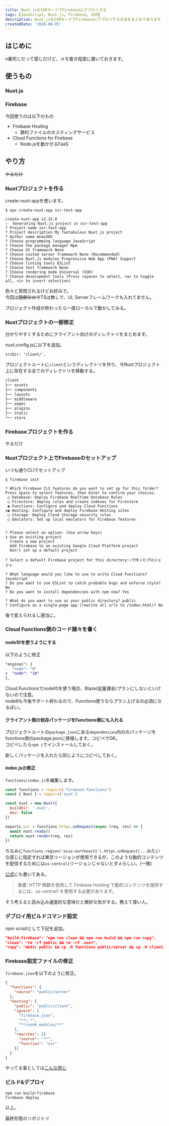 ```yaml
---
title: Nuxt.jsをSSRモードでFirebaseにデプロイする
tags: [JavaScript, Nuxt.js, Firebase, SSR]
description: Nuxt.jsをSSRモードでFirebaseにデプロイする方法をまとめてあります
createdDate: '2020-06-05'
---
```


## はじめに

n番煎じだって感じだけど、メモ書き程度に置いておきます。

## 使うもの

### Nuxt.js

<link-card title="NuxtJS" text="Nuxt.js はサーバーサイドレンダリングやコード分割、ホットリローディング、静的ファイル生成などを備えた Vue.js アプリケーションを構築するためのミニマルなフレームワークです！" link-url="https://ja.nuxtjs.org/" img-src="https://nuxtjs.org/nuxt-card.png"></link-card>

### Firebase

<link-card title="Firebase" text="Firebase is Google’s mobile platform that helps you quickly develop high-quality apps and grow your business." link-url="https://firebase.google.com/" img-src="https://firebase.google.com/images/social.png"></link-card>

今回使うのは以下のもの

- Firebase Hosting
  - 静的ファイルのホスティングサービス
- Cloud Functions for Firebase
  - Node.jsを動かせるFaaS

## やり方

~~やるだけ~~

### Nuxtプロジェクトを作る

create-nuxt-appを使います。

<link-card title="GitHub" text="Create Nuxt.js App in seconds. Contribute to nuxt/create-nuxt-app development by creating an account on GitHub." link-url="https://github.com/nuxt/create-nuxt-app" img-src="https://avatars0.githubusercontent.com/u/23360933?s=400&v=4"></link-card>

```shell
$ npx create-nuxt-app ssr-test-app

create-nuxt-app v2.15.0
✨  Generating Nuxt.js project in ssr-test-app
? Project name ssr-test-app
? Project description My fantabulous Nuxt.js project
? Author name mnao305
? Choose programming language JavaScript
? Choose the package manager Npm
? Choose UI framework None
? Choose custom server framework None (Recommended)
? Choose Nuxt.js modules Progressive Web App (PWA) Support
? Choose linting tools ESLint
? Choose test framework None
? Choose rendering mode Universal (SSR)
? Choose development tools (Press <space> to select, <a> to toggle all, <i> to invert selection)
```

色々と質問されるけどお好みで。  
今回は~~面倒なので~~TSは無しで、UI, Serverフレームワークも入れてません。

プロジェクト作成が終わったら一度ローカルで動かしてみる。

### Nuxtプロジェクトの一部修正

分かりやすくするためにクライアント向けのディレクトリをまとめます。

nuxt.config.jsに以下を追加。

```text
srcDir: 'client/',
```

プロジェクトルートに`client`というディレクトリを作り、今Nuxtプロジェクト上に存在する全てのディレクトリを移動する。

```sh
client
├── assets
├── components
├── layouts
├── middleware
├── pages
├── plugins
├── static
└── store
```

### Firebaseプロジェクトを作る

やるだけ

### Nuxtプロジェクト上でFirebaseのセットアップ

いつも通りCLIでセットアップ

```shell
$ firebase init

? Which Firebase CLI features do you want to set up for this folder? Press Space to select features, then Enter to confirm your choices.
 ◯ Database: Deploy Firebase Realtime Database Rules
 ◯ Firestore: Deploy rules and create indexes for Firestore
 ◉ Functions: Configure and deploy Cloud Functions
❯◉ Hosting: Configure and deploy Firebase Hosting sites
 ◯ Storage: Deploy Cloud Storage security rules
 ◯ Emulators: Set up local emulators for Firebase features


? Please select an option: (Use arrow keys)
❯ Use an existing project
  Create a new project
  Add Firebase to an existing Google Cloud Platform project
  Don't set up a default project

? Select a default Firebase project for this directory:↑で作ったプロジェクト

? What language would you like to use to write Cloud Functions? JavaScript
? Do you want to use ESLint to catch probable bugs and enforce style? No
? Do you want to install dependencies with npm now? Yes

? What do you want to use as your public directory? public
? Configure as a single-page app (rewrite all urls to /index.html)? No
```

後で変えられるし適当に。

### Cloud Functions側のコード諸々を書く

#### node10を使うようにする

以下のように修正

```diff
"engines": {
-  "node": "8"
+  "node": "10"
},
```

Cloud Functionsでnode10を使う場合、Blaze(従量課金)プランにしないといけないので注意。  
node8も今後サポート終わるので、Functions使うならプラン上げるの必須になるぽい。

#### クライアント側の依存パッケージをFunctions側にも入れる

プロジェクトルートの`package.json`にある`dependencies`内ののパッケージをfunctions側のpackage.jsonに移植します。コピペでOK。  
コピペしたら`npm i`でインストールしておく。

新しくパッケージを入れたら同じようにコピペしておく。

#### index.jsの修正

`functions/index.js`を編集します。

```javascript
const functions = require('firebase-functions')
const { Nuxt } = require('nuxt')

const nuxt = new Nuxt({
  buildDir: '.nuxt',
  dev: false
})

exports.ssr = functions.https.onRequest(async (req, res) => {
  await nuxt.ready()
  return nuxt.render(req, res)
})
```

ちなみに`functions.region('asia-northeast1').https.onRequest(...`みたいな感じに指定すれば東京リージョンが使用できるが、このような動的コンテンツを配信するためには`us-central1`リージョンじゃないとダメらしい。(一敗)

[公式](https://firebase.google.com/docs/functions/locations?hl=ja#http_and_client-callable_functions)にも書いてある。

> 重要: HTTP 関数を使用して Firebase Hosting で動的コンテンツを提供するには、us-central1 を使用する必要があります。

そう考えると読み込み速度的な意味だと微妙な気がする。教えて偉い人。

### デブロイ用ビルドコマンド設定

npm scriptとして下記を追加。

```json
"build:firebase": "npm run clean && npm run build && npm run copy",
"clean": "rm -rf public && rm -rf .nuxt",
"copy": "mkdir public && cp -R functions public/server && cp -R client/static public/client && cp -R .nuxt public/server && cp -R public/server/.nuxt/dist/client public/client/assets
```

### Firebase設定ファイルの修正

`firebase.json`を以下のように修正。

```json
{
  "functions": {
    "source": "public/server"
  },
  "hosting": {
    "public": "public/client",
    "ignore": [
      "firebase.json",
      "**/.*",
      "**/node_modules/**"
    ],
    "rewrites": [{
      "source": "**",
      "function": "ssr"
    }]
  }
}
```

やってる事としては[こんな感じ](https://firebase.google.com/docs/hosting/functions?hl=ja#direct_requests_to_function)

### ビルド&デプロイ

```shell
npm run build:firebase
firebase deploy
```

以上。

最終形態のリポジトリ

<link-card title="GitHub" text="Deploying Nuxt.js to Firebase in SSR mode. Contribute to mnao305/nuxt-ssr-test-app development by creating an account on GitHub." link-url="https://github.com/mnao305/nuxt-ssr-test-app" img-src="https://avatars3.githubusercontent.com/u/32170530?s=400&v=4"></link-card>
